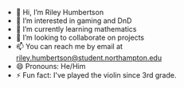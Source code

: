 - 👋 Hi, I’m Riley Humbertson
- 👀 I’m interested in gaming and DnD
- 🌱 I’m currently learning mathematics
- 💞️ I’m looking to collaborate on projects
- 📫 You can reach me by email at riley.humbertson@student.northampton.edu
- 😄 Pronouns: He/Him
- ⚡ Fun fact: I've played the violin since 3rd grade. 

<!---
drpancake04/drpancake04 is a ✨ special ✨ repository because its `README.md` (this file) appears on your GitHub profile.
You can click the Preview link to take a look at your changes.
--->
